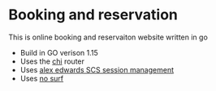 # Booking and reservation 
This is online booking and reservaiton website written in go

- Build in GO verison 1.15
- Uses the [chi](https://github.com/go-chi/chi) router
- Uses [alex edwards SCS session management](https://github.com/alexedwards/scs/v2) 
- Uses [no surf](https://github.com/justinas/nosurf)